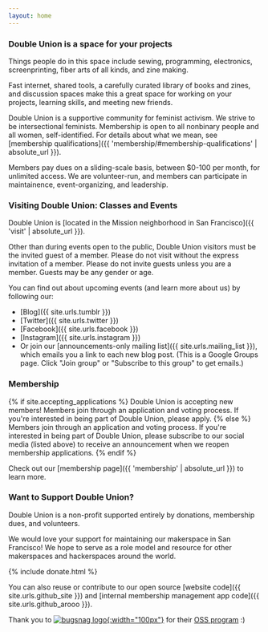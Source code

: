 ```yaml
---
layout: home
---
```


### Double Union is a space for your projects

Things people do in this space include sewing, programming, electronics, screenprinting, fiber arts of all kinds, and zine making.

Fast internet, shared tools, a carefully curated library of books and zines, and discussion spaces make this a great space for working on your projects, learning skills, and meeting new friends.

Double Union is a supportive community for feminist activism. We strive to be intersectional feminists. Membership is open to all nonbinary people and all women, self-identified. For details about what we mean, see [membership qualifications]({{ 'membership/#membership-qualifications' | absolute_url }}).

Members pay dues on a sliding-scale basis, between $0-100 per month, for unlimited access. We are volunteer-run, and members can participate in maintainence, event-organizing, and leadership.

### Visiting Double Union: Classes and Events

Double Union is [located in the Mission neighborhood in San Francisco]({{ 'visit' | absolute_url }}).

Other than during events open to the public, Double Union visitors must be the invited guest of a member. Please do not visit without the express invitation of a member. Please do not invite guests unless you are a member. Guests may be any gender or age.

You can find out about upcoming events (and learn more about us) by following our: 

* [Blog]({{ site.urls.tumblr }})
* [Twitter]({{ site.urls.twitter }})
* [Facebook]({{ site.urls.facebook }})
* [Instagram]({{ site.urls.instagram }})
* Or join our [announcements-only mailing list]({{ site.urls.mailing_list }}), which emails you a link to each new blog post. (This is a Google Groups page. Click "Join group" or "Subscribe to this group" to get emails.)

### Membership

{% if site.accepting_applications %}
Double Union is accepting new members! Members join through an application and voting process. If you're interested in being part of Double Union, please apply.
{% else %}
Members join through an application and voting process. If you're interested in being part of Double Union, please subscribe to our social media (listed above) to receive an announcement when we reopen membership applications.
{% endif %}

Check out our [membership page]({{ 'membership' | absolute_url }}) to learn more.

### Want to Support Double Union?
Double Union is a non-profit supported entirely by donations, membership dues, and volunteers.

We would love your support for maintaining our makerspace in San Francisco! We hope to serve as a role model and resource for other makerspaces and hackerspaces around the world.

{% include donate.html %}

You can also reuse or contribute to our open source [website code]({{ site.urls.github_site }}) and [internal membership management app code]({{ site.urls.github_arooo }}).

Thank you to [![bugsnag logo](https://global-uploads.webflow.com/5c741219fd0819540590e785/5c741219fd0819856890e790_asset%2039.svg){:width="100px"}](https://www.bugsnag.com/) for their [OSS program](https://www.bugsnag.com/open-source) :)   

